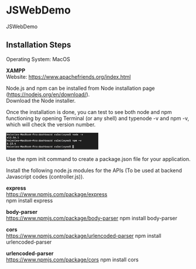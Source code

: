 # JSWebDemo
JSWebDemo

<H2> Installation Steps </H2>

Operating System: MacOS <br/>

<strong>XAMPP</strong> <br/>
Website: https://www.apachefriends.org/index.html

Node.js and npm can be installed from Node installation page (https://nodejs.org/en/download/). <br/>
Download the Node installer. <br/>

Once the installation is done, you can test to see both node and npm functioning by opening Terminal (or any shell) and typenode -v and npm -v, which will check the version number.

<img src="images/VersionNumber.png" width="50%" height="50%"> <br/>

Use the npm init command to create a package.json file for your application. <br/>

Install the following node.js modules for the APIs (To be used at backend Javascript codes (controller.js)). <br/>

<strong> express </strong> <br/>
https://www.npmjs.com/package/express <br/>
npm install express

<strong> body-parser </strong> <br/>
https://www.npmjs.com/package/body-parser
npm install body-parser


<strong> cors </strong> <br/>
https://www.npmjs.com/package/urlencoded-parser
npm install urlencoded-parser

<strong> urlencoded-parser </strong> <br/>
https://www.npmjs.com/package/cors
npm install cors

